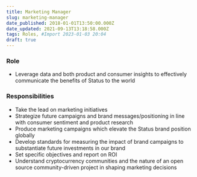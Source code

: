 ```yaml
---
title: Marketing Manager
slug: marketing-manager
date_published: 2018-01-01T13:50:00.000Z
date_updated: 2021-09-13T13:18:58.000Z
tags: Roles, #Import 2023-01-03 20:04
draft: true
---
```


### Role

- Leverage data and both product and consumer insights to effectively communicate the benefits of Status to the world

### Responsibilities

- Take the lead on marketing initiatives
- Strategize future campaigns and brand messages/positioning in line with consumer sentiment and product research
- Produce marketing campaigns which elevate the Status brand position globally
- Develop standards for measuring the impact of brand campaigns to substantiate future investments in our brand
- Set specific objectives and report on ROI
- Understand cryptocurrency communities and the nature of an open source community-driven project in shaping marketing decisions
